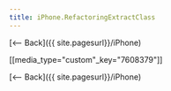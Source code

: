```yaml
---
title: iPhone.RefactoringExtractClass
---
```

[<-- Back]({{ site.pagesurl}}/iPhone)

[[media_type="custom"_key="7608379"]]

[<-- Back]({{ site.pagesurl}}/iPhone)
